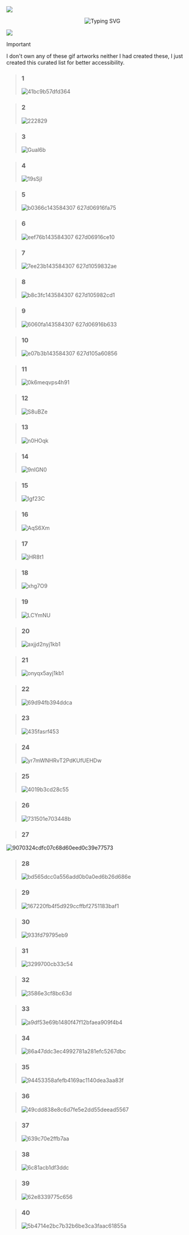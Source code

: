 <img src="https://github.com/user-attachments/assets/194028a6-a4aa-4cd1-a56f-b4d7e3da2eff"/>
<p align="center">
  
  <img src="https://readme-typing-svg.demolab.com?font=Press+Start+2P&size=30&letterSpacing=&duration=2000&pause=1000&color=F74E12&center=true&vCenter=true&repeat=false&width=435&height=90&lines=PIXEL+ART+GIFS" alt="Typing SVG" />
</p>

<img src="https://github.com/user-attachments/assets/194028a6-a4aa-4cd1-a56f-b4d7e3da2eff"/>

> [!IMPORTANT]
> I don't own any of these gif artworks neither I had created these, I just created this curated list for better accessibility.


<!-- 1 -->
> ### 1
> ![41bc9b57dfd364](https://github.com/user-attachments/assets/4b2e233b-d247-4076-9850-17e16f9a6862)
<!-- 2 -->
> ### 2
> ![222829](https://github.com/user-attachments/assets/eba80995-c43b-4282-9058-cda308b42e67)
<!-- 3 -->
> ### 3
> ![Gual6b](https://github.com/user-attachments/assets/82eb3cb7-5258-41e2-a736-0aeee5b7fd3a)
<!-- 4 -->
> ### 4
> ![19sSjI](https://github.com/user-attachments/assets/db1f70a4-c525-4e6f-b55e-ac8fe4e991b8)
<!-- 5 -->
> ### 5
> ![b0366c143584307 627d06916fa75](https://github.com/user-attachments/assets/77748684-4cf2-4eb7-8188-678ffe93674f)
<!-- 6 -->
> ### 6
> ![eef76b143584307 627d06916ce10](https://github.com/user-attachments/assets/29cf9353-a43a-4750-bcf1-94fb6a17c9bb)
<!-- 7 -->
> ### 7
> ![7ee23b143584307 627d1059832ae](https://github.com/user-attachments/assets/f3563df6-be53-4aba-ba97-0066c985e09e)
<!-- 8 -->
> ### 8
> ![b8c3fc143584307 627d105982cd1](https://github.com/user-attachments/assets/a3dbaa0c-8162-45f0-893f-0b2c300e6b37)
<!-- 9 -->
> ### 9
> ![6060fa143584307 627d06916b633](https://github.com/user-attachments/assets/0da1985a-e647-4da0-b593-5cbb42a82864)
<!-- 10 -->
> ### 10
> ![e07b3b143584307 627d105a60856](https://github.com/user-attachments/assets/8c2e984e-29ee-4bdd-a991-3e1b2e401f1b)
<!-- 11 -->
> ### 11
> ![0k6meqvps4h91](https://github.com/user-attachments/assets/f2e5917a-b68e-402e-a9f5-61d1f28dd539)
<!-- 12 -->
> ### 12
> ![S8uBZe](https://github.com/user-attachments/assets/d31c35ba-9380-456f-b3d4-033fae26421e)
<!-- 13 -->
> ### 13
> ![n0HOqk](https://github.com/user-attachments/assets/f9ee9640-2428-4a16-bea3-320018b8ee93)
<!-- 14 -->
> ### 14
> ![9nlGN0](https://github.com/user-attachments/assets/fefcc40f-b2e2-4663-88ef-ff90d85dff60)
<!-- 15 -->
> ### 15
> ![Igf23C](https://github.com/user-attachments/assets/6bc848d6-c8fd-49e2-881b-d3407aa95d41)
<!-- 16 -->
> ### 16
> ![AqS6Xm](https://github.com/user-attachments/assets/df631917-e94a-4ca2-be80-0e64f774411a)
<!-- 17 -->
> ### 17
> ![jHR8t1](https://github.com/user-attachments/assets/b67b134f-d988-4807-b61e-666b779a321b)
<!-- 18 -->
> ### 18
> ![xhg7O9](https://github.com/user-attachments/assets/dc7c289a-5913-4da1-9d91-3800c5adb2be)
<!-- 19 -->
> ### 19
> ![LCYmNU](https://github.com/user-attachments/assets/990e247d-43ff-4aa0-9e03-656407581558)
<!-- 20 -->
> ### 20
> ![axjjd2nyj1kb1](https://github.com/user-attachments/assets/7bb05f47-9de9-4442-9499-db0cf9e75585)
<!-- 21 -->
> ### 21
> ![onyqx5ayj1kb1](https://github.com/user-attachments/assets/03557315-3a10-4bfd-887a-e4f982e0e61d)
<!-- 22 -->
> ### 22
> ![69d94fb394ddca](https://github.com/user-attachments/assets/7884a2ec-5cb2-4ed0-ae38-91071b8c2357)
<!-- 23 -->
> ### 23
> ![435fasrf453](https://github.com/user-attachments/assets/29d95133-e595-483e-b354-4eca0332f27a)
<!-- 24 -->
> ### 24
> ![yr7mWNHRvT2PdKUfUEHDw](https://github.com/user-attachments/assets/5ae67440-3cd6-4183-b803-693dc42c71ec)
<!-- 25 -->
> ### 25
> ![4019b3cd28c55](https://github.com/user-attachments/assets/021eb644-df00-4f32-af39-53187c953d71)
<!-- 26 -->
> ### 26
> ![731501e703448b](https://github.com/user-attachments/assets/a7541284-fde4-4acb-9ac2-f95ba078cd60)
<!-- 27 -->
> ### 27
![9070324cdfc07c68d60eed0c39e77573](https://github.com/user-attachments/assets/a7605427-fa69-416f-85ec-955ea51490c1)
<!-- 28 -->
> ### 28
> ![bd565dcc0a556add0b0a0ed6b26d686e](https://github.com/user-attachments/assets/81246bf0-4911-430b-b71e-55a5d0c8b739)
<!-- 29 -->
> ### 29
> ![167220fb4f5d929ccffbf2751183baf1](https://github.com/user-attachments/assets/1cf2b733-d498-4228-8a8d-d7f3e9a3bacd)
<!-- 30 -->
> ### 30
> ![933fd79795eb9](https://github.com/user-attachments/assets/b78eb541-830d-483e-aa67-d2153e9ea25f)
<!-- 31 -->
> ### 31
> ![3299700cb33c54](https://github.com/user-attachments/assets/8468d735-f960-4e94-9908-15e784481fd1)
<!-- 32 -->
> ### 32
> ![3586e3cf8bc63d](https://github.com/user-attachments/assets/225d5096-294a-452d-849e-78053485ee6b)
<!-- 33 -->
> ### 33
> ![a9df53e69b1480f47f12bfaea909f4b4](https://github.com/user-attachments/assets/62241bd7-4afc-42d4-b4ba-6f6c23a22cc7)
<!-- 34 -->
> ### 34
> ![86a47ddc3ec4992781a281efc5267dbc](https://github.com/user-attachments/assets/4aab6266-857e-4228-b35f-87d3a0715873)
<!-- 35 -->
> ### 35
> ![94453358afefb4169ac1140dea3aa83f](https://github.com/user-attachments/assets/e3b5e1fe-0b4c-47d6-b21f-1fe4d2023556)

<!-- 36 -->
> ### 36
> ![49cdd838e8c6d7fe5e2dd55deead5567](https://github.com/user-attachments/assets/cc2ef335-8ecb-4510-8962-adc03ac2821b)

<!-- 37 -->
> ### 37
> ![639c70e2ffb7aa](https://github.com/user-attachments/assets/2cdc8ffd-e421-4a90-af50-36467aaa6bad)

<!-- 38 -->
> ### 38
> ![6c81acb1df3ddc](https://github.com/user-attachments/assets/e64b1d8e-bf8a-4630-a62b-80475ba69f26)

<!-- 39 -->
> ### 39
> ![62e8339775c656](https://github.com/user-attachments/assets/8af87fe1-ec83-468a-a2ba-d133747e841c)

<!-- 40 -->
> ### 40
> ![5b4714e2bc7b32b6be3ca3faac61855a](https://github.com/user-attachments/assets/4d90ab2e-a862-4020-8fcb-bb9d3981310a)




